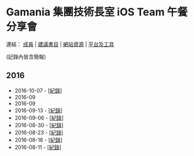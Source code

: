 # Gamania 集團技術長室 iOS Team 午餐分享會

連結： [成員](ATTENDEES.markdown) | [建議書目](BOOKS.markdown) | [網站資源](RESOURCES.markdown) | [平台及工具](TOOLS.markdown) 

(記錄內皆含簡報)

## 2016

- 2016-10-07 - [[紀錄](2016-10-07/README.markdown)]
- 2016-09
- 2016-09
- 2016-09-13 - [[紀錄](2016-09-13/README.markdown)]
- 2016-09-06 - [[紀錄](2016-09-06/README.markdown)]
- 2016-08-30 - [[紀錄](2016-08-30/README.markdown)]
- 2016-08-23 - [[紀錄](2016-08-23/README.markdown)]
- 2016-08-18 - [[紀錄](2016-08-18/README.markdown)]
- 2016-08-11 - [[紀錄](2016-08-11/README.markdown)]
